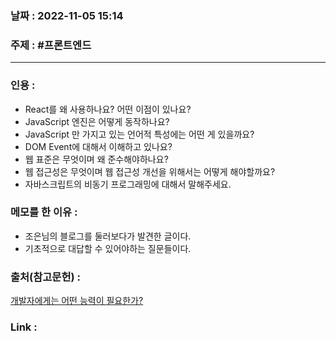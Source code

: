 ### 날짜 : 2022-11-05 15:14
### 주제 : #프론트엔드 

---- 

### 인용 : 
- React를 왜 사용하나요? 어떤 이점이 있나요? 
- JavaScript 엔진은 어떻게 동작하나요?
- JavaScript 만 가지고 있는 언어적 특성에는 어떤 게 있을까요?
- DOM Event에 대해서 이해하고 있나요?
- 웹 표준은 무엇이며 왜 준수해야하나요?
- 웹 접근성은 무엇이며 웹 접근성 개선을 위해서는 어떻게 해야할까요?
- 자바스크립트의 비동기 프로그래밍에 대해서 말해주세요.   



### 메모를 한 이유 : 
- 조은님의 블로그를 둘러보다가 발견한 글이다. 
- 기초적으로 대답할 수 있어야하는 질문들이다. 



### 출처(참고문헌) : 
[개발자에게는 어떤 능력이 필요한가?](https://euncho.medium.com/%EA%B0%9C%EB%B0%9C%EC%9E%90%EC%97%90%EA%B2%8C%EB%8A%94-%EC%96%B4%EB%96%A4-%EB%8A%A5%EB%A0%A5%EC%9D%B4-%ED%95%84%EC%9A%94%ED%95%9C%EA%B0%80-f2bb22fdc0ad)



### Link : 
